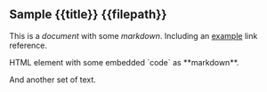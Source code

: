## Sample {{title}} {{filepath}}

This is a *document* with some _markdown_. Including an [example][] link reference.

<p class="note">HTML element with some embedded `code` as **markdown**.</p>

<div>And another set of text.</div>

[example]: https://example.org 

